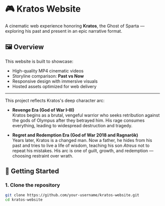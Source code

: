 # 🎮 Kratos Website

A cinematic web experience honoring **Kratos**, the Ghost of Sparta — exploring his past and present in an epic narrative format.

## 🖼️ Overview

This website is built to showcase:
- High-quality MP4 cinematic videos
- Storyline comparison: **Past vs Now**
- Responsive design with immersive visuals
- Hosted assets optimized for web delivery

---
This project reflects Kratos's deep character arc:

- **Revenge Era (God of War I–III)**  
  Kratos begins as a brutal, vengeful warrior who seeks retribution against the gods of Olympus after they betrayed him. His rage consumes everything, leading to widespread destruction and tragedy.

- **Regret and Redemption Era (God of War 2018 and Ragnarök)**  
  Years later, Kratos is a changed man. Now a father, he hides from his past and tries to live a life of wisdom, teaching his son *Atreus* not to repeat his mistakes. His arc is one of guilt, growth, and redemption — choosing restraint over wrath.
  
## 🔧 Getting Started

### 1. Clone the repository

```bash
git clone https://github.com/your-username/kratos-website.git
cd kratos-website
